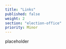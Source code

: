 ```yaml
---
title: "Links"
published: false
weight: 2
section: "election-office"
priority: Minor
---
```

placeholder